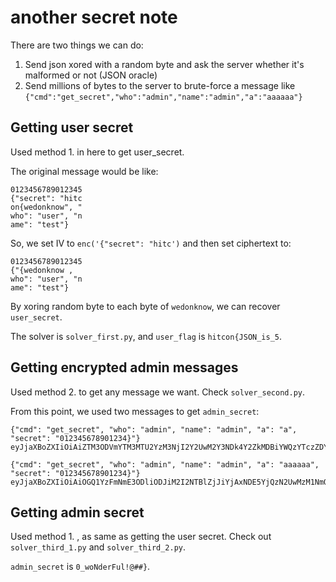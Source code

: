 # another secret note

There are two things we can do:
1. Send json xored with a random byte and ask the server whether it's malformed or not (JSON oracle)
2. Send millions of bytes to the server to brute-force a message like `{"cmd":"get_secret","who":"admin","name":"admin","a":"aaaaaa"}`

## Getting user secret

Used method 1. in here to get user_secret.

The original message would be like:
```
0123456789012345
{"secret": "hitc
on{wedonknow", "
who": "user", "n
ame": "test"}
```

So, we set IV to `enc('{"secret": "hitc')` and then set ciphertext to:
```
0123456789012345
{"{wedonknow ,  
who": "user", "n
ame": "test"}
```

By xoring random byte to each byte of `wedonknow`, we can recover `user_secret`.

The solver is `solver_first.py`, and `user_flag` is `hitcon{JSON_is_5`.

## Getting encrypted admin messages

Used method 2. to get any message we want. Check `solver_second.py`.

From this point, we used two messages to get `admin_secret`:
```
{"cmd": "get_secret", "who": "admin", "name": "admin", "a": "a", "secret": "012345678901234}"}
eyJjaXBoZXIiOiAiZTM3ODVmYTM3MTU2YzM3NjI2Y2UwM2Y3NDk4Y2ZkMDBiYWQzYTczZDY2OGI2NDFhNDk1YWNmMzdmYzk1ZThjYzJmZTJiM2I3ODEyY2JkYzJmZGJmYjVkMmM3OTkwOTJmOTcyYmI1YmM4MGNjZmFiOGZhZjg2Y2Q4NWE4MzA1MjE4Yjk0Y2M4ZmQ0YWQyN2Q5ZTdjMGZjMGYxYTk0ZWE2Y2Q1OTc3NWU5NDY5MzM1M2YzZDNiZThlNzM0MTI2NWZmIn0=

{"cmd": "get_secret", "who": "admin", "name": "admin", "a": "aaaaaa", "secret": "012345678901234}"}
eyJjaXBoZXIiOiAiOGQ1YzFmNmE3ODliODJiM2I2NTBlZjJiYjAxNDE5YjQzN2UwMzM1NmQxNTljMGZiMjVlMGQxZTRiYWM4ZGUyNjA1NWVhZjEzODg4NjJmMGMzZDUxYmQ3NDZlNWZhOTVkYTZmNmVjYzkxZmU3NzZiMDc2M2YzZjgwNmQ0NDRlMDU0NzEyOGM4ZjZkZjc5MzRhMzUwNjM0NjM5MjE5NDkyY2I3YmMzMzcxYTc5NDk2YmIwZjQyZmZkMDM2MmE2MjNhYWYxZGY2ZWFhNmYyMDU2Zjk0ODkwNDA2M2I5NTRlNGEifQ==
```

## Getting admin secret

Used method 1. , as same as getting the user secret.
Check out `solver_third_1.py` and `solver_third_2.py`.

`admin_secret` is `0_woNderFul!@##}`.
